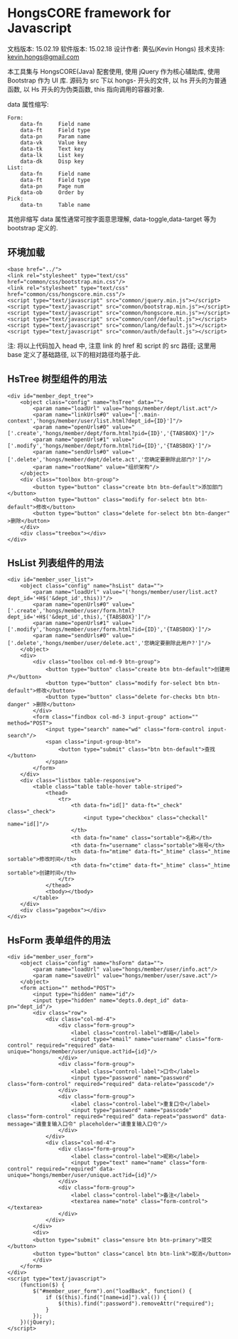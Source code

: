 # HongsCORE framework for Javascript

文档版本: 15.02.19
软件版本: 15.02.18
设计作者: 黄弘(Kevin Hongs)
技术支持: kevin.hongs@gmail.com

本工具集与 HongsCORE(Java) 配套使用, 使用 jQuery 作为核心辅助库, 使用 Bootstrap 作为 UI 库. 源码为 src 下以 hongs- 开头的文件, 以 hs 开头的为普通函数, 以 Hs 开头的为伪类函数, this 指向调用的容器对象.

data 属性缩写:

    Form:
        data-fn     Field name
        data-ft     Field type
        data-pn     Param name
        data-vk     Value key
        data-tk     Text key
        data-lk     List key
        data-dk     Disp key
    List:
        data-fn     Field name
        data-ft     Field type
        data-pn     Page num
        data-ob     Order by
    Pick:
        data-tn     Table name

其他非缩写 data 属性通常可按字面意思理解, data-toggle,data-target 等为 bootstrap 定义的.

## 环境加载

    <base href="../">
    <link rel="stylesheet" type="text/css" href="common/css/bootstrap.min.css"/>
    <link rel="stylesheet" type="text/css" href="common/css/hongscore.min.css"/>
    <script type="text/javascript" src="common/jquery.min.js"></script>
    <script type="text/javascript" src="common/bootstrap.min.js"></script>
    <script type="text/javascript" src="common/hongscore.min.js"></script>
    <script type="text/javascript" src="common/conf/default.js"></script>
    <script type="text/javascript" src="common/lang/default.js"></script>
    <script type="text/javascript" src="common/auth/default.js"></script>

注: 将以上代码加入 head 中, 注意 link 的 href 和 script 的 src 路径; 这里用 base 定义了基础路径, 以下的相对路径均基于此.

## HsTree 树型组件的用法

    <div id="member_dept_tree">
        <object class="config" name="hsTree" data="">
            <param name="loadUrl" value="hongs/member/dept/list.act"/>
            <param name="linkUrls#0" value="['.main-context','hongs/member/user/list.html?dept_id={ID}']"/>
            <param name="openUrls#0" value="['.create','hongs/member/dept/form.html?pid={ID}','{TABSBOX}']"/>
            <param name="openUrls#1" value="['.modify','hongs/member/dept/form.html?id={ID}','{TABSBOX}']"/>
            <param name="sendUrls#0" value="['.delete','hongs/member/dept/delete.act','您确定要删除此部门?']"/>
            <param name="rootName" value="组织架构"/>
        </object>
        <div class="toolbox btn-group">
            <button type="button" class="create btn btn-default">添加部门</button>
            <button type="button" class="modify for-select btn btn-default">修改</button>
            <button type="button" class="delete for-select btn btn-danger" >删除</button>
        </div>
        <div class="treebox"></div>
    </div>

## HsList 列表组件的用法

    <div id="member_user_list">
        <object class="config" name="hsList" data="">
            <param name="loadUrl" value="('hongs/member/user/list.act?dept_id='+H$('&dept_id',this))"/>
            <param name="openUrls#0" value="['.create','hongs/member/user/form.html?dept_id='+H$('&dept_id',this),'{TABSBOX}']"/>
            <param name="openUrls#1" value="['.modify','hongs/member/user/form.html?id={ID}','{TABSBOX}']"/>
            <param name="sendUrls#0" value="['.delete','hongs/member/user/delete.act','您确定要删除此用户?']"/>
        </object>
        <div>
            <div class="toolbox col-md-9 btn-group">
                <button type="button" class="create btn btn-default">创建用户</button>
                <button type="button" class="modify for-select btn btn-default">修改</button>
                <button type="button" class="delete for-checks btn btn-danger" >删除</button>
            </div>
            <form class="findbox col-md-3 input-group" action="" method="POST">
                <input type="search" name="wd" class="form-control input-search"/>
                <span class="input-group-btn">
                    <button type="submit" class="btn btn-default">查找</button>
                </span>
            </form>
        </div>
        <div class="listbox table-responsive">
            <table class="table table-hover table-striped">
                <thead>
                    <tr>
                        <th data-fn="id[]" data-ft="_check" class="_check">
                            <input type="checkbox" class="checkall" name="id[]"/>
                        </th>
                        <th data-fn="name" class="sortable">名称</th>
                        <th data-fn="username" class="sortable">账号</th>
                        <th data-fn="mtime" data-ft="_htime" class="_htime sortable">修改时间</th>
                        <th data-fn="ctime" data-ft="_htime" class="_htime sortable">创建时间</th>
                    </tr>
                </thead>
                <tbody></tbody>
            </table>
        </div>
        <div class="pagebox"></div>
    </div>

## HsForm 表单组件的用法

    <div id="member_user_form">
        <object class="config" name="hsForm" data="">
            <param name="loadUrl" value="hongs/member/user/info.act"/>
            <param name="saveUrl" value="hongs/member/user/save.act"/>
        </object>
        <form action="" method="POST">
            <input type="hidden" name="id"/>
            <input type="hidden" name="depts.0.dept_id" data-pn="dept_id"/>
            <div class="row">
                <div class="col-md-4">
                    <div class="form-group">
                        <label class="control-label">邮箱</label>
                        <input type="email" name="username" class="form-control" required="required" data-unique="hongs/member/user/unique.act?id={id}"/>
                    </div>
                    <div class="form-group">
                        <label class="control-label">口令</label>
                        <input type="password" name="password" class="form-control" required="required" data-relate="passcode"/>
                    </div>
                    <div class="form-group">
                        <label class="control-label">重复口令</label>
                        <input type="password" name="passcode" class="form-control" required="required" data-repeat="password" data-message="请重复输入口令" placeholder="请重复输入口令"/>
                    </div>
                </div>
                <div class="col-md-4">
                    <div class="form-group">
                        <label class="control-label">昵称</label>
                        <input type="text" name="name" class="form-control" required="required" data-unique="hongs/member/user/unique.act?id={id}"/>
                    </div>
                    <div class="form-group">
                        <label class="control-label">备注</label>
                        <textarea name="note" class="form-control"></textarea>
                    </div>
                </div>
            </div>
            <div>
            <button type="submit" class="ensure btn btn-primary">提交</button>
            <button type="button" class="cancel btn btn-link">取消</button>
            </div>
        </form>
    </div>
    <script type="text/javascript">
        (function($) {
            $("#member_user_form").on("loadBack", function() {
                if ($(this).find("[name=id]").val()) {
                    $(this).find(":password").removeAttr("required");
                }
            });
        })(jQuery);
    </script>

